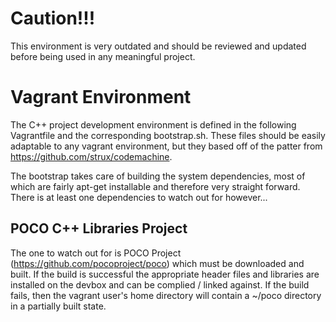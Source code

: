 # Caution!!!
This environment is very outdated and should be reviewed and updated before being used in any meaningful project.

# Vagrant Environment
The C++ project development environment is defined in the following Vagrantfile and the corresponding bootstrap.sh.  These files should be easily adaptable to any vagrant environment, but they based off of the patter from https://github.com/strux/codemachine.

The bootstrap takes care of building the system dependencies, most of which are fairly apt-get installable and therefore very straight forward.  There is at least one dependencies to watch out for however...

## POCO C++ Libraries Project
The one to watch out for is POCO Project (https://github.com/pocoproject/poco) which must be downloaded and built.  If the build is successful the appropriate header files and libraries are installed on the devbox and can be complied / linked against.  If the build fails, then the vagrant user's home directory will contain a ~/poco directory in a partially built state.  
